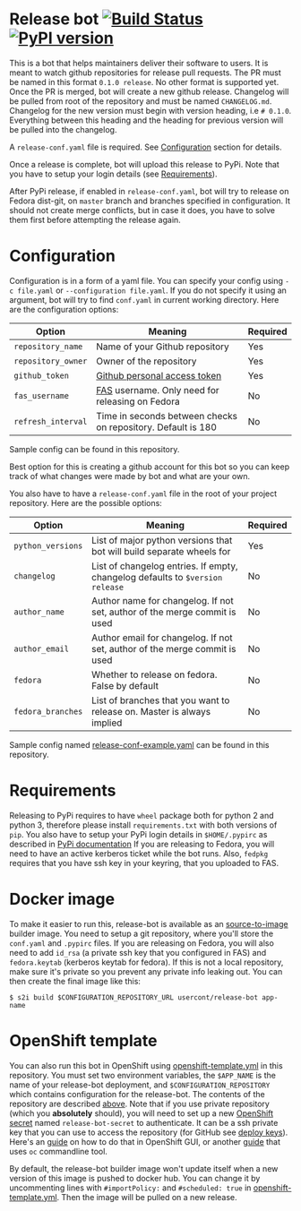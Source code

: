 Release bot [![Build Status](https://travis-ci.org/user-cont/release-bot.svg?branch=master)](https://travis-ci.org/user-cont/release-bot) [![PyPI version](https://badge.fury.io/py/release-bot.svg)](https://badge.fury.io/py/release-bot)
============
This is a bot that helps maintainers deliver their software to users. It is meant to watch github repositories for
release pull requests. The PR must be named in this format `0.1.0 release`. No other format is supported yet.
Once the PR is merged, bot will create a new github release. Changelog will be pulled from root of the
repository and must be named `CHANGELOG.md`. Changelog for the new version must begin with version heading, i.e `# 0.1.0`.
Everything between this heading and the heading for previous version will be pulled into the changelog.

A `release-conf.yaml` file is required. See [Configuration](#configuration) section for details.

Once a release is complete, bot will upload this release to PyPi. Note that you have to setup your login details (see [Requirements](#requirements)).

After PyPi release, if enabled in  `release-conf.yaml`, bot will try to release on Fedora dist-git, on `master` branch and branches specified in configuration. 
It should not create merge conflicts, but in case it does, you have to solve them first before attempting the release again.


# Configuration
Configuration is in a form of a yaml file. You can specify your config using `-c file.yaml` or `--configuration file.yaml`.
If you do not specify it using an argument, bot will try to find `conf.yaml` in current working directory.
Here are the configuration options:

| Option        | Meaning       | Required      |
|------------- |-------------|-------------| 
| `repository_name`     | Name of your Github repository  | Yes |
| `repository_owner`    | Owner of the repository    	  | Yes |
| `github_token`		| [Github personal access token](https://help.github.com/articles/creating-a-personal-access-token-for-the-command-line/)   | Yes |
| `fas_username`		| [FAS](https://fedoraproject.org/wiki/Account_System)	username. Only need for releasing on Fedora| No |
| `refresh_interval`	| Time in seconds between checks on repository. Default is 180 | No |

Sample config can be found in this repository.

Best option for this is creating a github account for this bot so you can keep track of what changes were made by bot and what are your own.

You also have to have a `release-conf.yaml` file in the root of your project repository. 
Here are the possible options:

| Option        | Meaning       | Required      |
|---------------|---------------|---------------| 
| `python_versions`     | List of major python versions that bot will build separate wheels for | Yes |
| `changelog`   | List of changelog entries. If empty, changelog defaults to `$version release` | No |
| `author_name`	| Author name for changelog. If not set, author of the merge commit is used	    | No |
| `author_email`| Author email for changelog. If not set, author of the merge commit is used	| No |
| `fedora`      | Whether to release on fedora. False by default | No |
| `fedora_branches`     | List of branches that you want to release on. Master is always implied | No |

Sample config named [release-conf-example.yaml](release-conf-example.yaml) can be found in this repository.

# Requirements
Releasing to PyPi requires to have `wheel` package both for python 2 and python 3, therefore please install `requirements.txt` with both versions of `pip`.
You also have to setup your PyPi login details in `$HOME/.pypirc` as described in [PyPi documentation](https://packaging.python.org/tutorials/distributing-packages/#create-an-account)
If you are releasing to Fedora, you will need to have an active kerberos ticket while the bot runs. Also, `fedpkg` requires that you have ssh key in your keyring, that you uploaded to FAS.

# Docker image
To make it easier to run this, release-bot is available as an [source-to-image](https://github.com/openshift/source-to-image) builder image. You need to setup a git repository, where you'll store the `conf.yaml` and `.pypirc` files. If you are releasing on Fedora, you will also need to add `id_rsa` (a private ssh key that you configured in FAS) and `fedora.keytab` (kerberos keytab for fedora). If this is not a local repository, make sure it's private so you prevent any private info leaking out. You can then create the final image like this:
```
$ s2i build $CONFIGURATION_REPOSITORY_URL usercont/release-bot app-name
``` 

# OpenShift template
You can also run this bot in OpenShift using [openshift-template.yml](openshift-template.yml) in this repository. You must set two environment variables, the `$APP_NAME` is the name of your release-bot deployment, and `$CONFIGURATION_REPOSITORY` which contains configuration for the release-bot. The contents of the repository are described [above](#docker-image). Note that if you use private repository (which you **absolutely** should), you will need to set up a new [OpenShift secret](https://docs.openshift.com/container-platform/3.7/dev_guide/secrets.html) named `release-bot-secret` to authenticate. It can be a ssh private key that you can use to access the repository (for GitHub see [deploy keys](https://developer.github.com/v3/guides/managing-deploy-keys/)). Here's an [guide](https://blog.openshift.com/deploy-private-git-repositories/) on how to do that in OpenShift GUI, or another [guide](https://blog.openshift.com/deploying-from-private-git-repositories/) that uses `oc` commandline tool.

By default, the release-bot builder image won't update itself when a new version of this image is pushed to docker hub.
You can change it by uncommenting lines with `#importPolicy:` and `#scheduled: true` in [openshift-template.yml](openshift-template.yml). Then the image will be pulled on a new release.
